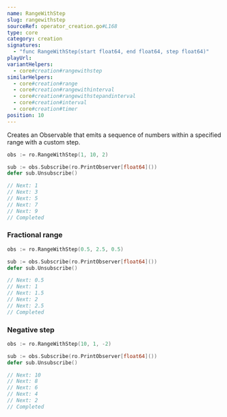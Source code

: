 ```yaml
---
name: RangeWithStep
slug: rangewithstep
sourceRef: operator_creation.go#L168
type: core
category: creation
signatures:
  - "func RangeWithStep(start float64, end float64, step float64)"
playUrl:
variantHelpers:
  - core#creation#rangewithstep
similarHelpers:
  - core#creation#range
  - core#creation#rangewithinterval
  - core#creation#rangewithstepandinterval
  - core#creation#interval
  - core#creation#timer
position: 10
---
```


Creates an Observable that emits a sequence of numbers within a specified range with a custom step.

```go
obs := ro.RangeWithStep(1, 10, 2)

sub := obs.Subscribe(ro.PrintObserver[float64]())
defer sub.Unsubscribe()

// Next: 1
// Next: 3
// Next: 5
// Next: 7
// Next: 9
// Completed
```

### Fractional range

```go
obs := ro.RangeWithStep(0.5, 2.5, 0.5)

sub := obs.Subscribe(ro.PrintObserver[float64]())
defer sub.Unsubscribe()

// Next: 0.5
// Next: 1
// Next: 1.5
// Next: 2
// Next: 2.5
// Completed
```

### Negative step

```go
obs := ro.RangeWithStep(10, 1, -2)

sub := obs.Subscribe(ro.PrintObserver[float64]())
defer sub.Unsubscribe()

// Next: 10
// Next: 8
// Next: 6
// Next: 4
// Next: 2
// Completed
```